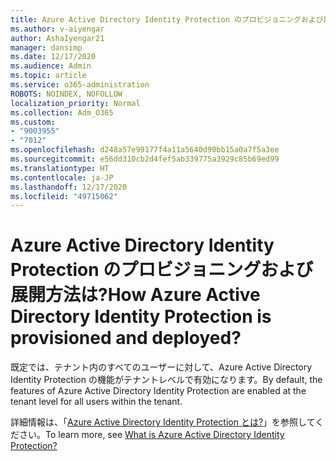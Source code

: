 ```yaml
---
title: Azure Active Directory Identity Protection のプロビジョニングおよび展開方法
ms.author: v-aiyengar
author: AshaIyengar21
manager: dansimp
ms.date: 12/17/2020
ms.audience: Admin
ms.topic: article
ms.service: o365-administration
ROBOTS: NOINDEX, NOFOLLOW
localization_priority: Normal
ms.collection: Adm_O365
ms.custom:
- "9003955"
- "7012"
ms.openlocfilehash: d248a57e99177f4a11a5640d90bb15a0a7f5a3ee
ms.sourcegitcommit: e56dd310cb2d4fef5ab339775a3929c85b69ed99
ms.translationtype: HT
ms.contentlocale: ja-JP
ms.lasthandoff: 12/17/2020
ms.locfileid: "49715062"
---
```

# <a name="how-azure-active-directory-identity-protection-is-provisioned-and-deployed"></a><span data-ttu-id="01954-102">Azure Active Directory Identity Protection のプロビジョニングおよび展開方法は?</span><span class="sxs-lookup"><span data-stu-id="01954-102">How Azure Active Directory Identity Protection is provisioned and deployed?</span></span>

<span data-ttu-id="01954-103">既定では、テナント内のすべてのユーザーに対して、Azure Active Directory Identity Protection の機能がテナントレベルで有効になります。</span><span class="sxs-lookup"><span data-stu-id="01954-103">By default, the features of Azure Active Directory Identity Protection are enabled at the tenant level for all users within the tenant.</span></span>

<span data-ttu-id="01954-104">詳細情報は、「[Azure Active Directory Identity Protection とは?](https://go.microsoft.com/fwlink/?linkid=2130395)」を参照してください。</span><span class="sxs-lookup"><span data-stu-id="01954-104">To learn more, see [What is Azure Active Directory Identity Protection?](https://go.microsoft.com/fwlink/?linkid=2130395)</span></span>